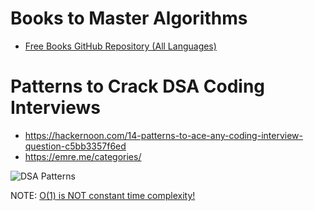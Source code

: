 # Books to Master Algorithms
- [Free Books GitHub Repository (All Languages)](https://github.com/GauravWalia19/Free-Algorithms-Books/tree/main)

# Patterns to Crack DSA Coding Interviews
- https://hackernoon.com/14-patterns-to-ace-any-coding-interview-question-c5bb3357f6ed
- https://emre.me/categories/

![DSA Patterns](https://github.com/Samuela31/Miscellaneous-Resources-and-Questions/blob/main/DSA/DSA%20Cheatsheet.jpg)

NOTE: [O(1) is NOT constant time complexity!](https://www.linkedin.com/posts/neetcodeio_%F0%9D%97%A2%F0%9D%9F%AD-%F0%9D%97%97%F0%9D%97%BC%F0%9D%97%B2%F0%9D%98%80-%F0%9D%97%A1%F0%9D%97%BC%F0%9D%98%81-%F0%9D%97%A0%F0%9D%97%B2%F0%9D%97%AE%F0%9D%97%BB-%F0%9D%97%96%F0%9D%97%BC%F0%9D%97%BB%F0%9D%98%80%F0%9D%98%81%F0%9D%97%AE%F0%9D%97%BB%F0%9D%98%81-activity-7309227372338171904-4Itz/)
